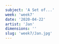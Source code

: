 ```yaml
---
subject: 'A Set of...'
week: 'week7'
date: '2020-04-22'
artist: 'Jan'
dimensions: ''
slug: 'week7/Jan.jpg'
---
```

